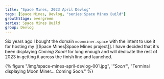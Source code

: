 ```yaml
---
title: "Space Mines, 2023 April Devlog"
tags: [Space Mines, Devlog, "series:Space Mines Build"]
growthStage: evergreen
series: Space Mines Build
group: Devlog
---
```


Six years ago I bought the domain `moonminer.space` with the intent to use it for hosting my [[Space Mines|Space Mines project]]. I have decided that it's been displaying _Coming Soon_! for long enough and will dedicate the rest of 2023 in getting it across the finish line and launched.

{% figure "/img/space-mines-april-devlog-001.jpg", '_"Soon"_', "Terminal displaying Moon Miner... Coming Soon." %}

